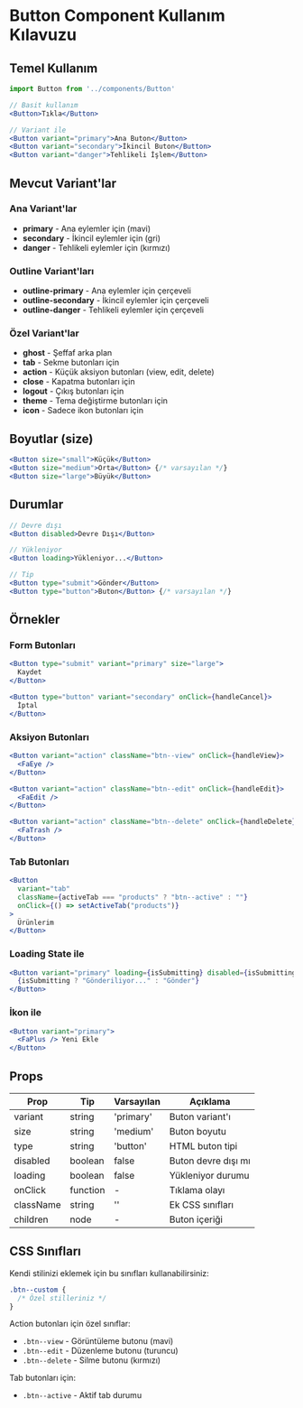 # Button Component Kullanım Kılavuzu

## Temel Kullanım

```jsx
import Button from '../components/Button'

// Basit kullanım
<Button>Tıkla</Button>

// Variant ile
<Button variant="primary">Ana Buton</Button>
<Button variant="secondary">İkincil Buton</Button>
<Button variant="danger">Tehlikeli İşlem</Button>
```

## Mevcut Variant'lar

### Ana Variant'lar

- **primary** - Ana eylemler için (mavi)
- **secondary** - İkincil eylemler için (gri)
- **danger** - Tehlikeli eylemler için (kırmızı)

### Outline Variant'ları

- **outline-primary** - Ana eylemler için çerçeveli
- **outline-secondary** - İkincil eylemler için çerçeveli
- **outline-danger** - Tehlikeli eylemler için çerçeveli

### Özel Variant'lar

- **ghost** - Şeffaf arka plan
- **tab** - Sekme butonları için
- **action** - Küçük aksiyon butonları (view, edit, delete)
- **close** - Kapatma butonları için
- **logout** - Çıkış butonları için
- **theme** - Tema değiştirme butonları için
- **icon** - Sadece ikon butonları için

## Boyutlar (size)

```jsx
<Button size="small">Küçük</Button>
<Button size="medium">Orta</Button> {/* varsayılan */}
<Button size="large">Büyük</Button>
```

## Durumlar

```jsx
// Devre dışı
<Button disabled>Devre Dışı</Button>

// Yükleniyor
<Button loading>Yükleniyor...</Button>

// Tip
<Button type="submit">Gönder</Button>
<Button type="button">Buton</Button> {/* varsayılan */}
```

## Örnekler

### Form Butonları

```jsx
<Button type="submit" variant="primary" size="large">
  Kaydet
</Button>

<Button type="button" variant="secondary" onClick={handleCancel}>
  İptal
</Button>
```

### Aksiyon Butonları

```jsx
<Button variant="action" className="btn--view" onClick={handleView}>
  <FaEye />
</Button>

<Button variant="action" className="btn--edit" onClick={handleEdit}>
  <FaEdit />
</Button>

<Button variant="action" className="btn--delete" onClick={handleDelete}>
  <FaTrash />
</Button>
```

### Tab Butonları

```jsx
<Button
  variant="tab"
  className={activeTab === "products" ? "btn--active" : ""}
  onClick={() => setActiveTab("products")}
>
  Ürünlerim
</Button>
```

### Loading State ile

```jsx
<Button variant="primary" loading={isSubmitting} disabled={isSubmitting}>
  {isSubmitting ? "Gönderiliyor..." : "Gönder"}
</Button>
```

### İkon ile

```jsx
<Button variant="primary">
  <FaPlus /> Yeni Ekle
</Button>
```

## Props

| Prop      | Tip      | Varsayılan | Açıklama            |
| --------- | -------- | ---------- | ------------------- |
| variant   | string   | 'primary'  | Buton variant'ı     |
| size      | string   | 'medium'   | Buton boyutu        |
| type      | string   | 'button'   | HTML buton tipi     |
| disabled  | boolean  | false      | Buton devre dışı mı |
| loading   | boolean  | false      | Yükleniyor durumu   |
| onClick   | function | -          | Tıklama olayı       |
| className | string   | ''         | Ek CSS sınıfları    |
| children  | node     | -          | Buton içeriği       |

## CSS Sınıfları

Kendi stilinizi eklemek için bu sınıfları kullanabilirsiniz:

```css
.btn--custom {
  /* Özel stilleriniz */
}
```

Action butonları için özel sınıflar:

- `.btn--view` - Görüntüleme butonu (mavi)
- `.btn--edit` - Düzenleme butonu (turuncu)
- `.btn--delete` - Silme butonu (kırmızı)

Tab butonları için:

- `.btn--active` - Aktif tab durumu
